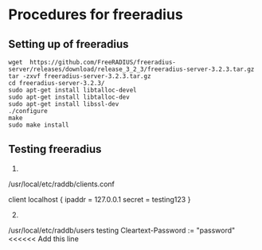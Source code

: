 # Procedures for freeradius

## Setting up of freeradius
```
wget  https://github.com/FreeRADIUS/freeradius-server/releases/download/release_3_2_3/freeradius-server-3.2.3.tar.gz
tar -zxvf freeradius-server-3.2.3.tar.gz
cd freeradius-server-3.2.3/
sudo apt-get install libtalloc-devel
sudo apt-get install libtalloc-dev
sudo apt-get install libssl-dev
./configure
make
sudo make install
```
## Testing freeradius
1.
/usr/local/etc/raddb/clients.conf

client localhost {
  ipaddr = 127.0.0.1
  secret = testing123
}

2.
/usr/local/etc/raddb/users
testing Cleartext-Password := "password"  <<<<<< Add this line
